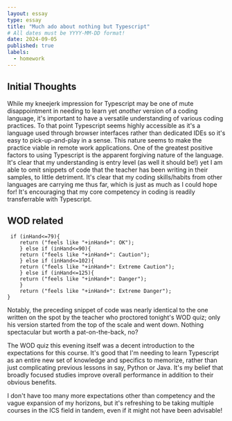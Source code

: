 ```yaml
---
layout: essay
type: essay
title: "Much ado about nothing but Typescript"
# All dates must be YYYY-MM-DD format!
date: 2024-09-05
published: true
labels:
  - homework
---
```

## Initial Thoughts

While my kneejerk impression for Typescript may be one of mute disappointment in needing to learn yet *another* version of a coding language, it's important to have a versatile understanding of various coding practices. To that point Typescript seems highly accessible as it's a language used through browser interfaces rather than dedicated IDEs so it's easy to pick-up-and-play in a sense. This nature seems to make the practice viable in remote work applications. One of the greatest positive factors to using Typescript is the apparent forgiving nature of the language. It's clear that my understanding is entry level (as well it should be!) yet I am able to omit snippets of code that the teacher has been writing in their samples, to little detriment. It's clear that my coding skills/habits from other languages are carrying me thus far, which is just as much as I could hope for! It's encouraging that my core competency in coding is readily transferrable with Typescript.


## WOD related

```
 if (inHand<=79){
    return ("feels like "+inHand+": OK");
    } else if (inHand<=90){
    return ("feels like "+inHand+": Caution");
    } else if (inHand<=102){
    return ("feels like "+inHand+": Extreme Caution");
    } else if (inHand<=125){
    return ("feels like "+inHand+": Danger");
    }
    return ("feels like "+inHand+": Extreme Danger");
}
```
Notably, the preceding snippet of code was nearly identical to the one written on the spot by the teacher who proctored tonight's WOD quiz; only his version started from the top of the scale and went down. Nothing spectacular but worth a pat-on-the-back, no?

The WOD quiz this evening itself was a decent introduction to the expectations for this course. It's good that I'm needing to learn Typescript as an entire new set of knowledge and specifics to memorize, rather than just complicating previous lessons in say, Python or Java. It's my belief that broadly focused studies improve overall performance in addition to their obvious benefits.

I don't have too many more expectations other than competency and the vague expansion of my horizons, but it's refreshing to be taking multiple courses in the ICS field in tandem, even if it might not have been advisable!
